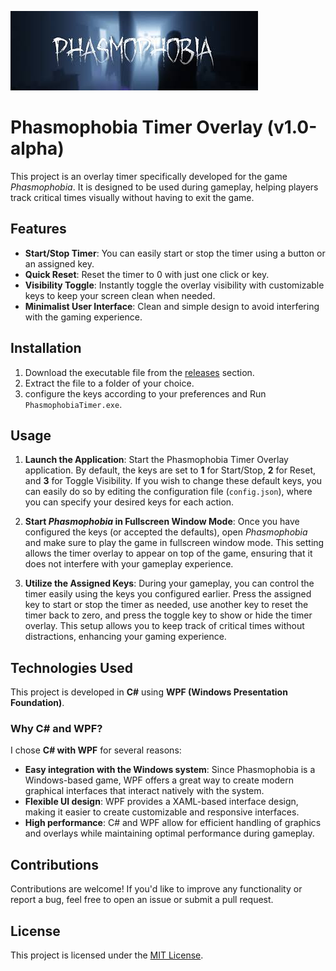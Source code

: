 ![Phasmophobia Timer Banner](phasmo-ovelay/utils/banner.jpg)

# Phasmophobia Timer Overlay (v1.0-alpha)

This project is an overlay timer specifically developed for the game *Phasmophobia*. It is designed to be used during gameplay, helping players track critical times visually without having to exit the game.

## Features

- **Start/Stop Timer**: You can easily start or stop the timer using a button or an assigned key.
- **Quick Reset**: Reset the timer to 0 with just one click or key.
- **Visibility Toggle**: Instantly toggle the overlay visibility with customizable keys to keep your screen clean when needed.
- **Minimalist User Interface**: Clean and simple design to avoid interfering with the gaming experience.

## Installation

1. Download the executable file from the [releases](https://github.com/MenachoRBB/phasmophobia-timer/releases) section.
2. Extract the file to a folder of your choice.
3. configure the keys according to your preferences and Run `PhasmophobiaTimer.exe`.

## Usage

1. **Launch the Application**: Start the Phasmophobia Timer Overlay application. By default, the keys are set to **1** for Start/Stop, **2** for Reset, and **3** for Toggle Visibility. If you wish to change these default keys, you can easily do so by editing the configuration file (`config.json`), where you can specify your desired keys for each action.

2. **Start *Phasmophobia* in Fullscreen Window Mode**: Once you have configured the keys (or accepted the defaults), open *Phasmophobia* and make sure to play the game in fullscreen window mode. This setting allows the timer overlay to appear on top of the game, ensuring that it does not interfere with your gameplay experience.

3. **Utilize the Assigned Keys**: During your gameplay, you can control the timer easily using the keys you configured earlier. Press the assigned key to start or stop the timer as needed, use another key to reset the timer back to zero, and press the toggle key to show or hide the timer overlay. This setup allows you to keep track of critical times without distractions, enhancing your gaming experience.

## Technologies Used

This project is developed in **C#** using **WPF (Windows Presentation Foundation)**.

### Why C# and WPF?

I chose **C# with WPF** for several reasons:
- **Easy integration with the Windows system**: Since Phasmophobia is a Windows-based game, WPF offers a great way to create modern graphical interfaces that interact natively with the system.
- **Flexible UI design**: WPF provides a XAML-based interface design, making it easier to create customizable and responsive interfaces.
- **High performance**: C# and WPF allow for efficient handling of graphics and overlays while maintaining optimal performance during gameplay.

## Contributions

Contributions are welcome! If you'd like to improve any functionality or report a bug, feel free to open an issue or submit a pull request.

## License

This project is licensed under the [MIT License](https://github.com/MenachoRBB/phasmophobia-timer/blob/main/LICENSE).
